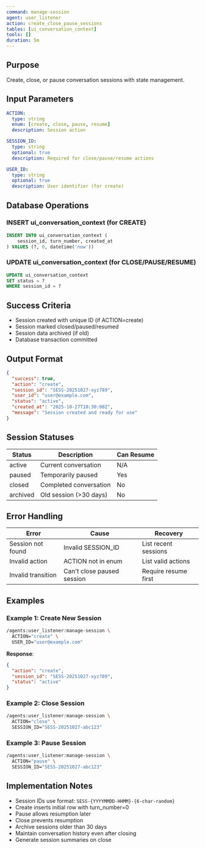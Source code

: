 ```yaml
---
command: manage-session
agent: user_listener
action: create_close_pause_sessions
tables: [ui_conversation_context]
tools: []
duration: 5m
---
```


## Purpose

Create, close, or pause conversation sessions with state management.

## Input Parameters

```yaml
ACTION:
  type: string
  enum: [create, close, pause, resume]
  description: Session action

SESSION_ID:
  type: string
  optional: true
  description: Required for close/pause/resume actions

USER_ID:
  type: string
  optional: true
  description: User identifier (for create)
```

## Database Operations

### INSERT ui_conversation_context (for CREATE)

```sql
INSERT INTO ui_conversation_context (
    session_id, turn_number, created_at
) VALUES (?, 0, datetime('now'))
```

### UPDATE ui_conversation_context (for CLOSE/PAUSE/RESUME)

```sql
UPDATE ui_conversation_context
SET status = ?
WHERE session_id = ?
```

## Success Criteria

- Session created with unique ID (if ACTION=create)
- Session marked closed/paused/resumed
- Session data archived (if old)
- Database transaction committed

## Output Format

```json
{
  "success": true,
  "action": "create",
  "session_id": "SESS-20251027-xyz789",
  "user_id": "user@example.com",
  "status": "active",
  "created_at": "2025-10-27T10:30:00Z",
  "message": "Session created and ready for use"
}
```

## Session Statuses

| Status | Description | Can Resume |
|--------|-------------|-----------|
| active | Current conversation | N/A |
| paused | Temporarily paused | Yes |
| closed | Completed conversation | No |
| archived | Old session (>30 days) | No |

## Error Handling

| Error | Cause | Recovery |
|-------|-------|----------|
| Session not found | Invalid SESSION_ID | List recent sessions |
| Invalid action | ACTION not in enum | List valid actions |
| Invalid transition | Can't close paused session | Require resume first |

## Examples

### Example 1: Create New Session

```bash
/agents:user_listener:manage-session \
  ACTION="create" \
  USER_ID="user@example.com"
```

**Response**:
```json
{
  "action": "create",
  "session_id": "SESS-20251027-xyz789",
  "status": "active"
}
```

### Example 2: Close Session

```bash
/agents:user_listener:manage-session \
  ACTION="close" \
  SESSION_ID="SESS-20251027-abc123"
```

### Example 3: Pause Session

```bash
/agents:user_listener:manage-session \
  ACTION="pause" \
  SESSION_ID="SESS-20251027-abc123"
```

## Implementation Notes

- Session IDs use format: `SESS-{YYYYMMDD-HHMM}-{6-char-random}`
- Create inserts initial row with turn_number=0
- Pause allows resumption later
- Close prevents resumption
- Archive sessions older than 30 days
- Maintain conversation history even after closing
- Generate session summaries on close
